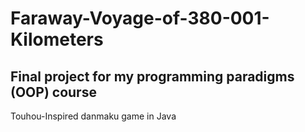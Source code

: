 # Faraway-Voyage-of-380-001-Kilometers
Final project for my programming paradigms (OOP) course
---
Touhou-Inspired danmaku game in Java
